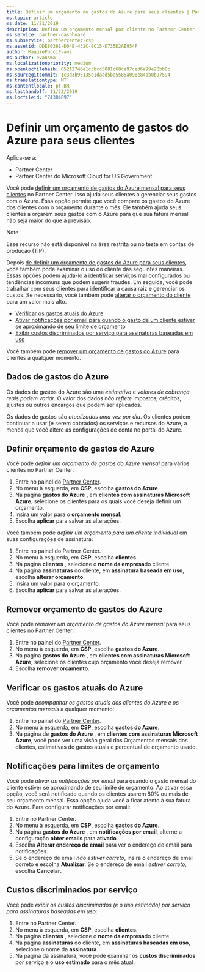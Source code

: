```yaml
---
title: Definir um orçamento de gastos do Azure para seus clientes | Partner Center
ms.topic: article
ms.date: 11/21/2019
description: Defina um orçamento mensal por cliente no Partner Center.
ms.service: partner-dashboard
ms.subservice: partnercenter-csp
ms.assetid: DDE80361-D04E-432C-BC15-D735D2AE954F
author: MaggiePucciEvans
ms.author: evansma
ms.localizationpriority: medium
ms.openlocfilehash: 05212746e1ccbcc5081c68ca97ced6a99e20bb8c
ms.sourcegitcommit: 1c3d3b95135e1daad5ba5585a090e84ab0b97594
ms.translationtype: MT
ms.contentlocale: pt-BR
ms.lasthandoff: 11/22/2019
ms.locfileid: "74384897"
---
```

# <a name="set-an-azure-spending-budget-for-your-customers"></a>Definir um orçamento de gastos do Azure para seus clientes

Aplica-se a:

- Partner Center
- Partner Center do Microsoft Cloud for US Government

Você pode [definir um orçamento de gastos do Azure mensal para seus clientes](#set-azure-spending-budget) no Partner Center. Isso ajuda seus clientes a gerenciar seus gastos com o Azure. Essa opção permite que você compare os gastos do Azure dos clientes com o orçamento durante o mês. Ele também ajuda seus clientes a orçarem seus gastos com o Azure para que sua fatura mensal não seja maior do que a previsão.


> [!NOTE]  
> Esse recurso não está disponível na área restrita ou no teste em contas de produção (TIP).

Depois [de definir um orçamento de gastos do Azure para seus clientes](#set-azure-spending-budget), você também pode examinar o uso do cliente das seguintes maneiras. Essas opções podem ajudá-lo a identificar serviços mal configurados ou tendências incomuns que podem sugerir fraudes. Em seguida, você pode trabalhar com seus clientes para identificar a causa raiz e gerenciar os custos. Se necessário, você também pode [alterar o orçamento do cliente](#set-azure-spending-budget) para um valor mais alto.

- [Verificar os gastos atuais do Azure](#check-current-azure-spending)
- [Ativar notificações por email para quando o gasto de um cliente estiver se aproximando de seu limite de orçamento](#notifications-for-budget-limits)
- [Exibir custos discriminados por serviço para assinaturas baseadas em uso](#itemized-costs-by-service)

Você também pode [remover um orçamento de gastos do Azure](#remove-azure-spending-budget) para clientes a qualquer momento.

## <a name="azure-spending-data"></a>Dados de gastos do Azure

Os dados de gastos do Azure são uma *estimativa* e *valores de cobrança reais podem variar*. O valor dos dados *não reflete* impostos, créditos, ajustes ou outros encargos que podem ser aplicados.

Os dados de gastos são *atualizados uma vez por dia*. Os clientes podem continuar a usar (e serem cobrados) os serviços e recursos do Azure, a menos que você altere as configurações de conta no portal do Azure.

## <a name="set-azure-spending-budget"></a>Definir orçamento de gastos do Azure

Você pode *definir um orçamento de gastos do Azure mensal* para vários clientes no Partner Center:

1. Entre no painel do [Partner Center](https://partner.microsoft.com/dashboard/).
2. No menu à esquerda, em **CSP**, escolha **gastos do Azure**.
3. Na página **gastos do Azure** , em **clientes com assinaturas Microsoft Azure**, selecione os clientes para os quais você deseja definir um orçamento.
4. Insira um valor para o **orçamento mensal**.
5. Escolha **aplicar** para salvar as alterações.

Você também pode *definir um orçamento para um cliente individual* em suas configurações de assinatura:

1. Entre no painel do Partner Center.
2. No menu à esquerda, em **CSP**, escolha **clientes**.
3. Na página **clientes** , selecione o **nome da empresa**do cliente.
4. Na página **assinaturas** do cliente, em **assinatura baseada em uso**, escolha **alterar orçamento**.
5. Insira um valor para o orçamento.
6. Escolha **aplicar** para salvar as alterações.

## <a name="remove-azure-spending-budget"></a>Remover orçamento de gastos do Azure

Você pode *remover um orçamento de gastos do Azure mensal* para seus clientes no Partner Center:

1. Entre no painel do [Partner Center](https://partner.microsoft.com/dashboard/).
2. No menu à esquerda, em **CSP**, escolha **gastos do Azure**.
3. Na página **gastos do Azure** , em **clientes com assinaturas Microsoft Azure**, selecione os clientes cujo orçamento você deseja remover.
4. Escolha **remover orçamento**.

## <a name="check-current-azure-spending"></a>Verificar os gastos atuais do Azure

Você pode *acompanhar os gastos atuais dos clientes do Azure e os orçamentos mensais* a qualquer momento:

1. Entre no painel do [Partner Center](https://partner.microsoft.com/dashboard/).
2. No menu à esquerda, em **CSP**, escolha **gastos do Azure**.
3. Na página de **gastos do Azure** , em **clientes com assinaturas Microsoft Azure**, você pode ver uma visão geral dos Orçamentos mensais dos clientes, estimativas de gastos atuais e percentual de orçamento usado.

## <a name="notifications-for-budget-limits"></a>Notificações para limites de orçamento

Você pode *ativar as notificações por email* para quando o gasto mensal do cliente estiver se aproximando de seu limite de orçamento. Ao ativar essa opção, você será notificado quando os clientes usarem 80% ou mais de seu orçamento mensal. Essa opção ajuda você a ficar atento à sua fatura do Azure. Para configurar notificações por email:

1. Entre no Partner Center.
2. No menu à esquerda, em **CSP**, escolha **gastos do Azure**.
3. Na página **gastos do Azure** , em **notificações por email**, alterne a configuração **obter emails** para **ativado**.
4. Escolha **Alterar endereço de email** para ver o endereço de email para notificações.
5. Se o endereço de email *não estiver correto*, insira o endereço de email correto e escolha **Atualizar**. Se o endereço de email *estiver correto*, escolha **Cancelar**.

## <a name="itemized-costs-by-service"></a>Custos discriminados por serviço

Você pode *exibir os custos discriminados (e o uso estimado) por serviço para assinaturas baseadas em uso*:

1. Entre no Partner Center.
2. No menu à esquerda, em **CSP**, escolha **clientes**.
3. Na página **clientes** , selecione o **nome da empresa**do cliente.
4. Na página **assinaturas** do cliente, em **assinaturas baseadas em uso**, selecione o nome da **assinatura**.
5. Na página da assinatura, você pode examinar os **custos discriminados** por serviço e o **uso estimado** para o mês atual.
